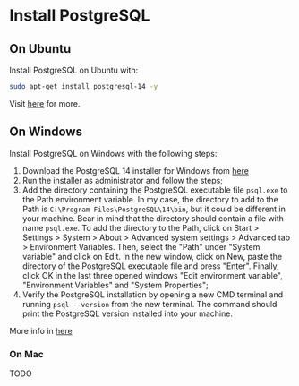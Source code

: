 
# Install PostgreSQL

## On Ubuntu

Install PostgreSQL on Ubuntu with:
```bash
sudo apt-get install postgresql-14 -y
```
Visit [here](https://www.postgresql.org/download/linux/ubuntu/) for more.

## On Windows

Install PostgreSQL on Windows with the following steps:

1. Download the PostgreSQL 14 installer for Windows from
   [here](https://www.enterprisedb.com/downloads/postgres-postgresql-downloads)
2. Run the installer as administrator and follow the steps;
3. Add the directory containing the PostgreSQL executable file `psql.exe` to the Path environment variable. In my case,
   the directory to add to the Path is `C:\Program Files\PostgreSQL\14\bin`, but it could be different in your machine.
   Bear in mind that the directory should contain a file with name `psql.exe`. To add the directory to the Path, click
   on Start > Settings > System > About > Advanced system settings > Advanced tab > Environment Variables. Then, select 
   the "Path" under "System variable" and click on Edit. In the new window, click on New, paste the directory of the
   PostgreSQL executable file and press "Enter". Finally, click OK in the last three opened windows "Edit environment
   variable", "Environment Variables" and "System Properties";
4. Verify the PostgreSQL installation by opening a new CMD terminal and running `psql --version` from the new terminal.
   The command should print the PostgreSQL version installed into your machine.

More info in [here](https://medium.com/@itayperry91/get-started-with-postgresql-on-windows-a-juniors-life-4adfa6dd10e) 

### On Mac
TODO
